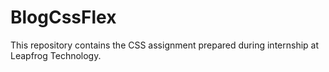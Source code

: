 # BlogCssFlex
This repository contains the CSS assignment prepared during internship at Leapfrog Technology.
